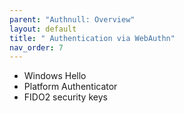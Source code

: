 ```yaml
---
parent: "Authnull: Overview"
layout: default
title: " Authentication via WebAuthn"
nav_order: 7
---
```


* Windows Hello
* Platform Authenticator
* FIDO2 security keys
